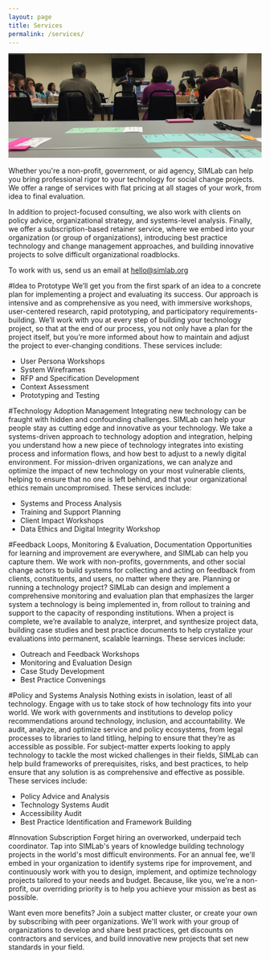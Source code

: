 ```yaml
---
layout: page
title: Services
permalink: /services/
---
```

_![desk](/images/services.jpg)_

Whether you're a non-profit, government, or aid agency, SIMLab can help you bring professional rigor to your technology for social change projects. We offer a range of services with flat pricing at all stages of your work, from idea to final evaluation.

In addition to project-focused consulting, we also work with clients on policy advice, organizational strategy, and systems-level analysis. Finally, we offer a subscription-based retainer service, where we embed into your organization (or group of organizations), introducing best practice technology and change management approaches, and building innovative projects to solve difficult organizational roadblocks.

To work with us, send us an email at [hello@simlab.org](mailto:hello@simlab.org)

#Idea to Prototype
We’ll get you from the first spark of an idea to a concrete plan for implementing a project and evaluating its success. Our approach is intensive and as comprehensive as you need, with immersive workshops, user-centered research, rapid prototyping, and participatory requirements-building. We’ll work with you at every step of building your technology project, so that at the end of our process, you not only have a plan for the project itself, but you’re more informed about how to maintain and adjust the project to ever-changing conditions. These services include:    

  * User Persona Workshops
  * System Wireframes
  * RFP and Specification Development
  * Context Assessment
  * Prototyping and Testing

#Technology Adoption Management
Integrating new technology can be fraught with hidden and confounding challenges. SIMLab can help your people stay as cutting edge and innovative as your technology. We take a systems-driven approach to technology adoption and integration, helping you understand how a new piece of technology integrates into existing process and information flows, and how best to adjust to a newly digital environment. For mission-driven organizations, we can analyze and optimize the impact of new technology on your most vulnerable clients, helping to ensure that no one is left behind, and that your organizational ethics remain uncompromised. These services include:

* Systems and Process Analysis
* Training and Support Planning
* Client Impact Workshops
* Data Ethics and Digital Integrity Workshop

#Feedback Loops, Monitoring & Evaluation, Documentation
Opportunities for learning and improvement are everywhere, and SIMLab can help you capture them. We work with non-profits, governments, and other social change actors to build systems for collecting and acting on feedback from clients, constituents, and users, no matter where they are. Planning or running a technology project? SIMLab can design and implement a comprehensive monitoring and evaluation plan that emphasizes the larger system a technology is being implemented in, from rollout to training and support to the capacity of responding institutions. When a project is complete, we’re available to analyze, interpret, and synthesize project data, building case studies and best practice documents to help crystalize your evaluations into permanent, scalable learnings. These services include:

* Outreach and Feedback Workshops
* Monitoring and Evaluation Design
* Case Study Development
* Best Practice Convenings


#Policy and Systems Analysis
Nothing exists in isolation, least of all technology. Engage with us to take stock of how technology fits into your world. We work with governments and institutions to develop policy recommendations around technology, inclusion, and accountability. We audit, analyze, and optimize service and policy ecosystems, from legal processes to libraries to land titling, helping to ensure that they’re as accessible as possible. For subject-matter experts looking to apply technology to tackle the most wicked challenges in their fields, SIMLab can help build frameworks of prerequisites, risks, and best practices, to help ensure that any solution is as comprehensive and effective as possible. These services include:

* Policy Advice and Analysis
* Technology Systems Audit
* Accessibility Audit
* Best Practice Identification and Framework Building


#Innovation Subscription
Forget hiring an overworked, underpaid tech coordinator. Tap into SIMLab's years of knowledge building technology projects in the world's most difficult environments. For an annual fee, we'll embed in your organization to identify systems ripe for improvement, and continuously work with you to design, implement, and optimize technology projects tailored to your needs and budget. Because, like you, we're a non-profit, our overriding priority is to help you achieve your mission as best as possible.

Want even more benefits? Join a subject matter cluster, or create your own by subscribing with peer organizations. We'll work with your group of organizations to develop and share best practices, get discounts on contractors and services, and build innovative new projects that set new standards in your field.
